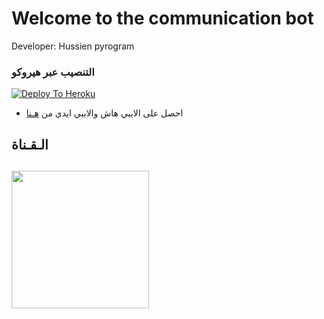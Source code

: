 # Welcome to the communication bot

Developer: Hussien pyrogram

### التنصيب عبر هيروكو ##
[![Deploy To Heroku](https://www.herokucdn.com/deploy/button.svg)](https://heroku.com/deploy?template=https://github.com/SS7SS/communication)
- احصل على الايبي هاش والايبي ايدي من  [هـنا](https://my.telegram.org/)    

## الـقـناة ##
   <a href="https://t.me/def_Zoka"><img src="https://img.shields.io/badge/Source%20Dev%3F-here-inactive?&style=plastic?&logo=telegram" width=220px></a></p>
 - 
